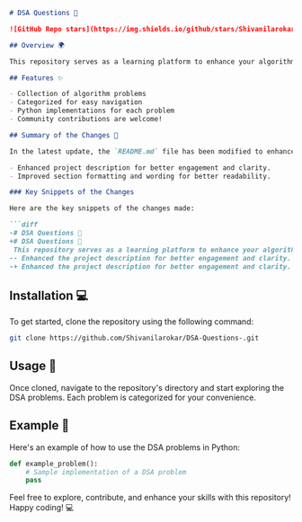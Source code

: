 ```markdown
# DSA Questions 🤖

![GitHub Repo stars](https://img.shields.io/github/stars/Shivanilarokar/DSA-Questions-) ![GitHub forks](https://img.shields.io/github/forks/Shivanilarokar/DSA-Questions-) ![GitHub issues](https://img.shields.io/github/issues/Shivanilarokar/DSA-Questions-)

## Overview 🌍

This repository serves as a learning platform to enhance your algorithmic skills and improve your understanding of Data Structures and Algorithms (DSA). It includes a variety of algorithm problems categorized for easy navigation and understanding.

## Features ✨

- Collection of algorithm problems
- Categorized for easy navigation
- Python implementations for each problem
- Community contributions are welcome!

## Summary of the Changes 📝

In the latest update, the `README.md` file has been modified to enhance clarity and engagement. Key improvements include:

- Enhanced project description for better engagement and clarity.
- Improved section formatting and wording for better readability.

### Key Snippets of the Changes

Here are the key snippets of the changes made:

```diff
-# DSA Questions 🤖
+# DSA Questions 🤖
 This repository serves as a learning platform to enhance your algorithmic skills and improve your understanding of Data Structures and Algorithms (DSA).
-- Enhanced the project description for better engagement and clarity.
-+ Enhanced the project description for better engagement and clarity.
```

## Installation 💻

To get started, clone the repository using the following command:

```bash
git clone https://github.com/Shivanilarokar/DSA-Questions-.git
```

## Usage 📖

Once cloned, navigate to the repository's directory and start exploring the DSA problems. Each problem is categorized for your convenience.

## Example 🧪

Here's an example of how to use the DSA problems in Python:

```python
def example_problem():
    # Sample implementation of a DSA problem
    pass
```

Feel free to explore, contribute, and enhance your skills with this repository! Happy coding! 💻
```